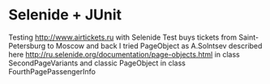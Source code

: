 # Selenide + JUnit
Testing http://www.airtickets.ru with Selenide
Test buys tickets from Saint-Petersburg to Moscow and back
I tried PageObject as A.Solntsev described here http://ru.selenide.org/documentation/page-objects.html in class SecondPageVariants and 
classic PageObject in class FourthPagePassengerInfo
